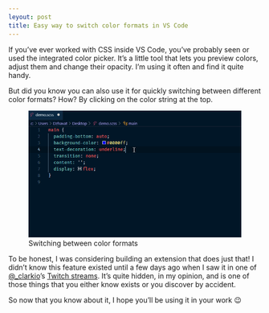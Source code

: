 ```yaml
---
leyout: post
title: Easy way to switch color formats in VS Code
---
```


If you’ve ever worked with CSS inside VS Code, you’ve probably seen or used the integrated color picker. It’s a little tool that lets you preview colors, adjust them and change their opacity. I’m using it often and find it quite handy.

But did you know you can also use it for quickly switching between different color formats? How? By clicking on the color string at the top.

<figure>
  <img src="/assets/img/2019/09/23/switching-color-formats.gif" alt="Switching between color formats">
  <figcaption>Switching between color formats</figcaption>
</figure>

To be honest, I was considering building an extension that does just that! I didn’t know this feature existed until a few days ago when I saw it in one of [@_clarkio](https://twitter.com/_clarkio)’s [Twitch streams](https://www.twitch.tv/clarkio). It’s quite hidden, in my opinion, and is one of those things that you either know exists or you discover by accident.

So now that you know about it, I hope you’ll be using it in your work 😉
